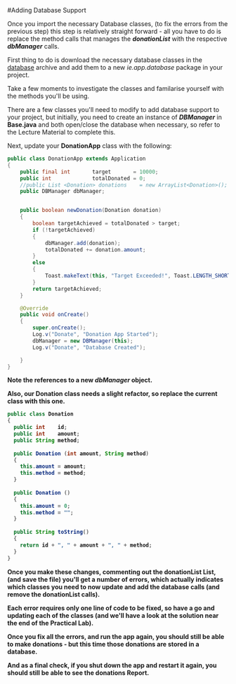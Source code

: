 #Adding Database Support

Once you import the necessary Database classes, (to fix the errors from the previous step) this step is relatively straight forward - all you have to do is replace the method calls that manages the <b><i>donationList</i></b> with the respective <b><i>dbManager</i></b> calls.

First thing to do is download the necessary database classes in the [database](../archives/database.zip) archive and add them to a new <i>ie.app.database</i> package in your project.

Take a few moments to investigate the classes and familarise yourself with the methods you'll be using.

There are a few classes you'll need to modify to add database support to your project, but initially, you need to create an instance of <b><i>DBManager</i></b> in <b>Base.java</b> and both open/close the database when necessary, so refer to the Lecture Material to complete this.

Next, update your <b>DonationApp</b> class with the following:

~~~java
public class DonationApp extends Application
{
    public final int       target       = 10000;
    public int             totalDonated = 0;
    //public List <Donation> donations    = new ArrayList<Donation>();
    public DBManager dbManager;


    public boolean newDonation(Donation donation)
    {
        boolean targetAchieved = totalDonated > target;
        if (!targetAchieved)
        {
            dbManager.add(donation);
            totalDonated += donation.amount;
        }
        else
        {
            Toast.makeText(this, "Target Exceeded!", Toast.LENGTH_SHORT).show();
        }
        return targetAchieved;
    }

    @Override
    public void onCreate()
    {
        super.onCreate();
        Log.v("Donate", "Donation App Started");
        dbManager = new DBManager(this);
        Log.v("Donate", "Database Created");

    }
}
~~~

<b>Note the references to a new <i>dbManager</i> object.

Also, our Donation class needs a slight refactor, so replace the current class with this one.

~~~java
public class Donation
{
  public int    id;
  public int    amount;
  public String method;
  
  public Donation (int amount, String method)
  {
    this.amount = amount;
    this.method = method;
  }
  
  public Donation ()
  {
    this.amount = 0;
    this.method = "";
  }
  
  public String toString()
  {
    return id + ", " + amount + ", " + method;
  }
}

~~~

Once you make these changes, commenting out the donationList List, (and save the file) you'll get a number of errors, which actually indicates which classes you need to now update and add the database calls (and remove the donationList calls).

Each error requires only one line of code to be fixed, so have a go and updating each of the classes (and we'll have a look at the solution near the end of the Practical Lab).

Once you fix all the errors, and run the app again, you should still be able to make donations - but this time those donations are stored in a database.

And as a final check, if you shut down the app and restart it again, you should still be able to see the donations Report.


